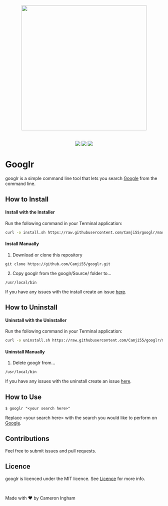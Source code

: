 <br/>
<p align="center">
  <img width="400" src="https://user-images.githubusercontent.com/2769158/44444745-969a2b00-a59b-11e8-8bf7-a4ce0b096399.png"><br/><br/><br/>
  <a href="https://github.com/Camji55/googlr"><img src="https://img.shields.io/badge/Version-1.0.0-blue.svg?longCache=true&style=for-the-badge"></a>
  <a href="https://github.com/Camji55/googlr/blob/master/LICENCE.md"><img src="https://img.shields.io/badge/Licence-MIT-green.svg?longCache=true&style=for-the-badge"></a>
  <img src="https://img.shields.io/badge/Made With-Swift-red.svg?longCache=true&style=for-the-badge">
</p>

# Googlr

googlr is a simple command line tool that lets you search [Google](https://www.google.com) from the command line.


## How to Install
#### Install with the Installer
Run the following command in your Terminal application:

```sh
curl -o install.sh https://raw.githubusercontent.com/Camji55/googlr/master/Install%20Scripts/install.sh && sudo bash install.sh && rm -R -f install.sh
```

#### Install Manually
1. Download or clone this repository

``` 
git clone https://github.com/Camji55/googlr.git
```

2. Copy googlr from the googlr/Source/ folder to...

``` 
/usr/local/bin
```

If you have any issues with the install create an issue [here](https://github.com/Camji55/googlr/issues/new).

## How to Uninstall
#### Uninstall with the Uninstaller
Run the following command in your Terminal application:

```sh
curl -o uninstall.sh https://raw.githubusercontent.com/Camji55/googlr/master/Install%20Scripts/uninstall.sh && sudo bash uninstall.sh && rm -R -f uninstall.sh
```

#### Uninstall Manually
1. Delete googlr from...

``` 
/usr/local/bin
```

If you have any issues with the uninstall create an issue [here](https://github.com/Camji55/googlr/issues/new).

## How to Use

```
$ googlr "<your search here>"
```

Replace \<your search here> with the search you would like to perform on [Google](https://www.google.com).

## Contributions

Feel free to submit issues and pull requests.

## Licence

googlr is licenced under the MIT licence. See [Licence](https://github.com/Camji55/googlr/blob/master/LICENCE.md) for more info.

<br/>

Made with ❤️ by Cameron Ingham
